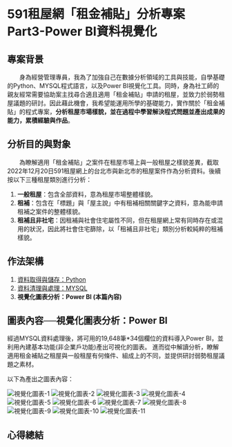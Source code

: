 # 591租屋網「租金補貼」分析專案 Part3-Power BI資料視覺化　　
  
## 專案背景
　　身為經營管理專員，我為了加強自己在數據分析領域的工具與技能，自學基礎的Python、MYSQL程式語言，以及Power BI視覺化工具。同時，身為社工師的親友經常需要協助案主找尋合適且適用「租金補貼」申請的租屋，並致力於弱勢租屋議題的研討。因此藉此機會，我希望能運用所學的基礎能力，實作關於「租金補貼」的程式專案，**分析租屋市場樣貌，並在過程中學習解決程式問題並產出成果的能力，累積經驗與作品**。  
    
## 分析目的與對象
　　為瞭解適用「租金補貼」之案件在租屋市場上與一般租屋之樣貌差異，截取2022年12月20日591租屋網上的台北市與新北市的租屋案件作為分析資料。後續按以下三種租屋類別進行分析：　　
1. **一般租屋**：包含全部資料，意為租屋市場整體樣貌。
2. **租補**：包含在「標題」與「屋主說」中有租補相關關鍵字之資料，意為能申請租補之案件的整體樣貌。
3. **租補且非社宅**：因租補與社會住宅屬性不同，但在租屋網上常有同時存在或混用的狀況，因此將社會住宅篩除，以「租補且非社宅」類別分析較純粹的租補樣貌。  
    
## 作法架構  
1. [資料取得與儲存：Python](https://github.com/dujun101620/591RENT-PART1-Web_Crawler)
2. [資料清理與處理：MYSQL](https://github.com/dujun101620/591RENT-PART2-Data_Processing)
3. **視覺化圖表分析：Power BI (本篇內容)**

## 圖表內容──視覺化圖表分析：Power BI
經過MYSQL資料處理後，將可用的19,648筆*34個欄位的資料導入Power BI，並利用內建基本功能(非企業戶功能)產出可視化的圖表。
進而從中解讀分析，瞭解適用租金補貼之租屋與一般租屋有何條件、組成上的不同，並提供研討弱勢租屋議題之素材。

以下為產出之圖表內容：

![視覺化圖表-1](https://github.com/dujun101620/591RENT-PART3-Data_Visualization/blob/main/591%E9%9B%99%E5%8C%97%E7%A7%9F%E9%87%91%E8%A3%9C%E8%B2%BC%E5%B0%88%E6%A1%88_page-0001.jpg?raw=true)
![視覺化圖表-2](https://github.com/dujun101620/591RENT-PART3-Data_Visualization/blob/main/591%E9%9B%99%E5%8C%97%E7%A7%9F%E9%87%91%E8%A3%9C%E8%B2%BC%E5%B0%88%E6%A1%88_page-0002.jpg?raw=true)
![視覺化圖表-3](https://github.com/dujun101620/591RENT-PART3-Data_Visualization/blob/main/591%E9%9B%99%E5%8C%97%E7%A7%9F%E9%87%91%E8%A3%9C%E8%B2%BC%E5%B0%88%E6%A1%88_page-0003.jpg?raw=true)
![視覺化圖表-4](https://github.com/dujun101620/591RENT-PART3-Data_Visualization/blob/main/591%E9%9B%99%E5%8C%97%E7%A7%9F%E9%87%91%E8%A3%9C%E8%B2%BC%E5%B0%88%E6%A1%88_page-0004.jpg?raw=true)
![視覺化圖表-5](https://github.com/dujun101620/591RENT-PART3-Data_Visualization/blob/main/591%E9%9B%99%E5%8C%97%E7%A7%9F%E9%87%91%E8%A3%9C%E8%B2%BC%E5%B0%88%E6%A1%88_page-0005.jpg?raw=true)
![視覺化圖表-6](https://github.com/dujun101620/591RENT-PART3-Data_Visualization/blob/main/591%E9%9B%99%E5%8C%97%E7%A7%9F%E9%87%91%E8%A3%9C%E8%B2%BC%E5%B0%88%E6%A1%88_page-0006.jpg?raw=true)
![視覺化圖表-7](https://github.com/dujun101620/591RENT-PART3-Data_Visualization/blob/main/591%E9%9B%99%E5%8C%97%E7%A7%9F%E9%87%91%E8%A3%9C%E8%B2%BC%E5%B0%88%E6%A1%88_page-0007.jpg?raw=true)
![視覺化圖表-8](https://github.com/dujun101620/591RENT-PART3-Data_Visualization/blob/main/591%E9%9B%99%E5%8C%97%E7%A7%9F%E9%87%91%E8%A3%9C%E8%B2%BC%E5%B0%88%E6%A1%88_page-0008.jpg?raw=true)
![視覺化圖表-9](https://github.com/dujun101620/591RENT-PART3-Data_Visualization/blob/main/591%E9%9B%99%E5%8C%97%E7%A7%9F%E9%87%91%E8%A3%9C%E8%B2%BC%E5%B0%88%E6%A1%88_page-0009.jpg?raw=true)
![視覺化圖表-10](https://github.com/dujun101620/591RENT-PART3-Data_Visualization/blob/main/591%E9%9B%99%E5%8C%97%E7%A7%9F%E9%87%91%E8%A3%9C%E8%B2%BC%E5%B0%88%E6%A1%88_page-0010.jpg?raw=true)
![視覺化圖表-11](https://github.com/dujun101620/591RENT-PART3-Data_Visualization/blob/main/591%E9%9B%99%E5%8C%97%E7%A7%9F%E9%87%91%E8%A3%9C%E8%B2%BC%E5%B0%88%E6%A1%88_page-0011.jpg?raw=true)
  
## 心得總結

